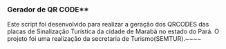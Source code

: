 ### Gerador de QR CODE**

Este script foi desenvolvido para realizar a geração dos QRCODES das placas de Sinalização Turística da cidade de Marabá no estado do Pará. O projeto foi uma realização da secretaria de Turismo(SEMTUR).~~~~
